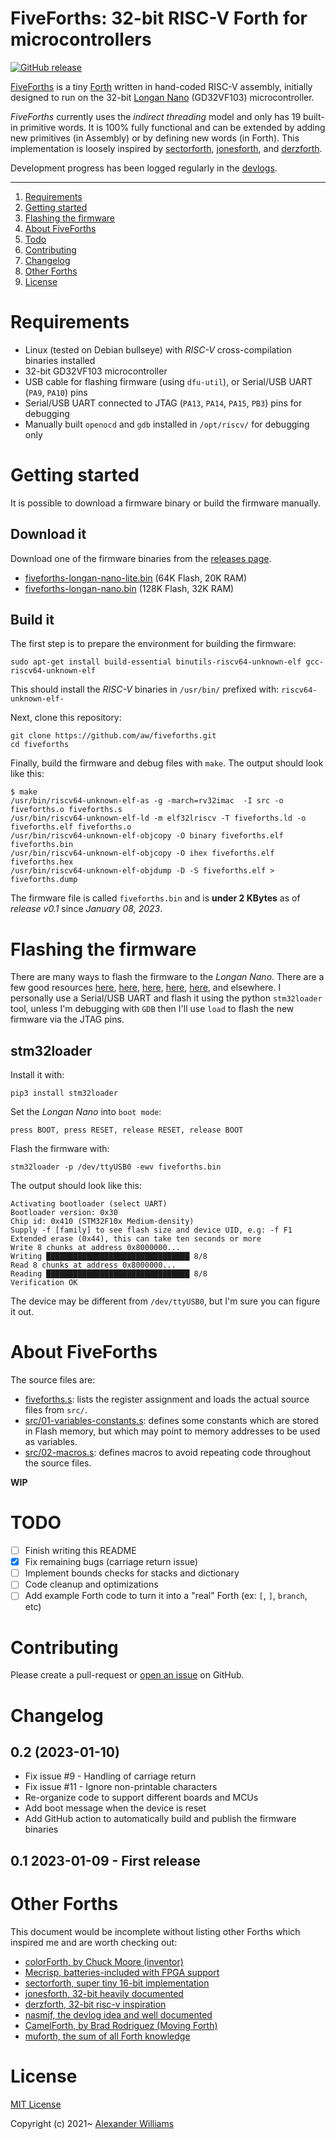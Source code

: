 # FiveForths: 32-bit RISC-V Forth for microcontrollers

[![GitHub release](https://img.shields.io/github/release/aw/fiveforths.svg)](https://github.com/aw/fiveforths)

[FiveForths](https://github.com/aw/fiveforths) is a tiny [Forth](https://www.forth.com/starting-forth/) written in hand-coded RISC-V assembly, initially designed to run on the 32-bit [Longan Nano](https://longan.sipeed.com/en/) (GD32VF103) microcontroller.

_FiveForths_ currently uses the _indirect threading_ model and only has 19 built-in primitive words. It is 100% fully functional and can be extended by adding new primitives (in Assembly) or by defining new words (in Forth). This implementation is loosely inspired by [sectorforth](https://github.com/cesarblum/sectorforth), [jonesforth](https://github.com/nornagon/jonesforth), and [derzforth](https://github.com/theandrew168/derzforth).

Development progress has been logged regularly in the [devlogs](https://aw.github.io/fiveforths/).

---

1. [Requirements](#requirements)
2. [Getting started](#getting-started)
3. [Flashing the firmware](#flashing-the-firmware)
4. [About FiveForths](#about-fiveforths)
5. [Todo](#todo)
8. [Contributing](#contributing)
9. [Changelog](#changelog)
10. [Other Forths](#other-forths)
11. [License](#license)

# Requirements

* Linux (tested on Debian bullseye) with _RISC-V_ cross-compilation binaries installed
* 32-bit GD32VF103 microcontroller
* USB cable for flashing firmware (using `dfu-util`), or Serial/USB UART (`PA9`, `PA10`) pins
* Serial/USB UART connected to JTAG (`PA13`, `PA14`, `PA15`, `PB3`) pins for debugging
* Manually built `openocd` and `gdb` installed in `/opt/riscv/` for debugging only

# Getting started

It is possible to download a firmware binary or build the firmware manually.

## Download it

Download one of the firmware binaries from the [releases page](https://github.com/aw/fiveforths/releases).

* [fiveforths-longan-nano-lite.bin](https://github.com/aw/fiveforths/releases/download/v0.2/fiveforths-longan-nano-lite.bin) (64K Flash, 20K RAM)
* [fiveforths-longan-nano.bin](https://github.com/aw/fiveforths/releases/download/v0.2/fiveforths-longan-nano.bin) (128K Flash, 32K RAM)

## Build it

The first step is to prepare the environment for building the firmware:

```
sudo apt-get install build-essential binutils-riscv64-unknown-elf gcc-riscv64-unknown-elf
```

This should install the _RISC-V_ binaries in `/usr/bin/` prefixed with: `riscv64-unknown-elf-`

Next, clone this repository:

```
git clone https://github.com/aw/fiveforths.git
cd fiveforths
```

Finally, build the firmware and debug files with `make`. The output should look like this:

```
$ make
/usr/bin/riscv64-unknown-elf-as -g -march=rv32imac  -I src -o fiveforths.o fiveforths.s
/usr/bin/riscv64-unknown-elf-ld -m elf32lriscv -T fiveforths.ld -o fiveforths.elf fiveforths.o
/usr/bin/riscv64-unknown-elf-objcopy -O binary fiveforths.elf fiveforths.bin
/usr/bin/riscv64-unknown-elf-objcopy -O ihex fiveforths.elf fiveforths.hex
/usr/bin/riscv64-unknown-elf-objdump -D -S fiveforths.elf > fiveforths.dump
```

The firmware file is called `fiveforths.bin` and is **under 2 KBytes** as of _release v0.1_ since _January 08, 2023_.

# Flashing the firmware

There are many ways to flash the firmware to the _Longan Nano_. There are a few good resources [here](https://github.com/riscv-rust/longan-nano/), [here](https://github.com/theandrew168/derzforth#program), [here](https://www.susa.net/wordpress/2019/10/longan-nano-gd32vf103/), [here](https://www.appelsiini.net/2020/programming-gd32v-longan-nano/), [here](https://sigmdel.ca/michel/ha/gd32v/longan_nano_01_en.html), and elsewhere. I personally use a Serial/USB UART and flash it using the python `stm32loader` tool, unless I'm debugging with `GDB` then I'll use `load` to flash the new firmware via the JTAG pins.

## stm32loader

Install it with:

```
pip3 install stm32loader
```

Set the _Longan Nano_ into `boot mode`:

```
press BOOT, press RESET, release RESET, release BOOT
```

Flash the firmware with:

```
stm32loader -p /dev/ttyUSB0 -ewv fiveforths.bin
```

The output should look like this:

```
Activating bootloader (select UART)
Bootloader version: 0x30
Chip id: 0x410 (STM32F10x Medium-density)
Supply -f [family] to see flash size and device UID, e.g: -f F1
Extended erase (0x44), this can take ten seconds or more
Write 8 chunks at address 0x8000000...
Writing ████████████████████████████████ 8/8
Read 8 chunks at address 0x8000000...
Reading ████████████████████████████████ 8/8
Verification OK
```

The device may be different from `/dev/ttyUSB0`, but I'm sure you can figure it out.

# About FiveForths

The source files are:

* [fiveforths.s](fiveforths.s): lists the register assignment and loads the actual source files from `src/`.
* [src/01-variables-constants.s](src/01-variables-constants.s): defines some constants which are stored in Flash memory, but which may point to memory addresses to be used as variables.
* [src/02-macros.s](src/02-macros.s): defines macros to avoid repeating code throughout the source files.

**WIP**

# TODO

- [ ] Finish writing this README
- [x] Fix remaining bugs (carriage return issue)
- [ ] Implement bounds checks for stacks and dictionary
- [ ] Code cleanup and optimizations
- [ ] Add example Forth code to turn it into a "real" Forth (ex: `[`, `]`, `branch`, etc)

# Contributing

Please create a pull-request or [open an issue](https://github.com/aw/picolisp-kv/issues/new) on GitHub.

# Changelog

## 0.2 (2023-01-10)

  * Fix issue #9 - Handling of carriage return
  * Fix issue #11 - Ignore non-printable characters
  * Re-organize code to support different boards and MCUs
  * Add boot message when the device is reset
  * Add GitHub action to automatically build and publish the firmware binaries

## 0.1 2023-01-09 - First release

# Other Forths

This document would be incomplete without listing other Forths which inspired me and are worth checking out:

* [colorForth, by Chuck Moore (inventor)](https://colorforth.github.io/cf.htm)
* [Mecrisp, batteries-included with FPGA support](https://mecrisp.sourceforge.net/)
* [sectorforth, super tiny 16-bit implementation](https://github.com/cesarblum/sectorforth)
* [jonesforth, 32-bit heavily documented](https://rwmj.wordpress.com/2010/08/07/jonesforth-git-repository/)
* [derzforth, 32-bit risc-v inspiration](https://github.com/theandrew168/derzforth)
* [nasmjf, the devlog idea and well documented](http://ratfactor.com/nasmjf/)
* [CamelForth, by Brad Rodriguez (Moving Forth)](http://www.camelforth.com)
* [muforth, the sum of all Forth knowledge](https://muforth.nimblemachines.com/)

# License

[MIT License](LICENSE)

Copyright (c) 2021~ [Alexander Williams](https://a1w.ca)
